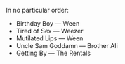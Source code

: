 In no particular order:

 * Birthday Boy — Ween
 * Tired of Sex — Weezer
 * Mutilated Lips — Ween
 * Uncle Sam Goddamn — Brother Ali
 * Getting By — The Rentals
